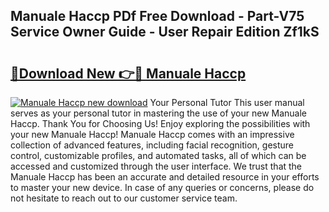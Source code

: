 ## Manuale Haccp PDf Free Download - Part-V75 Service Owner Guide - User Repair Edition Zf1kS

# <h2><a href="http://cf12016.oget.top/?id=Manuale+Haccp">🔗Download New 👉🔴 Manuale Haccp</a></h2>

[![Manuale Haccp new download](https://i.imgur.com/5g1atiW.png)](http://cf12016.oget.top/?id=Manuale+Haccp)
Your Personal Tutor This user manual serves as your personal tutor in mastering the use of your new Manuale Haccp. Thank You for Choosing Us! Enjoy exploring the possibilities with your new Manuale Haccp! Manuale Haccp comes with an impressive collection of advanced features, including facial recognition, gesture control, customizable profiles, and automated tasks, all of which can be accessed and customized through the user interface. We trust that the Manuale Haccp has been an accurate and detailed resource in your efforts to master your new device. In case of any queries or concerns, please do not hesitate to reach out to our customer service team.
